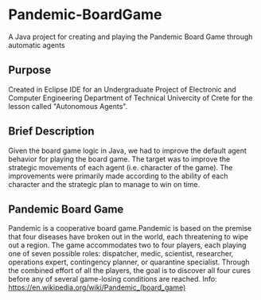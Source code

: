 # Pandemic-BoardGame
A Java project for creating and playing the Pandemic Board Game through automatic agents

## Purpose
Created in Eclipse IDE for an Undergraduate Project of Electronic and Computer Engineering Department of Technical Univercity of Crete for the lesson called "Autonomous Agents".

## Brief Description
Given the board game logic in Java, we had to improve the default agent behavior for playing the board game. The target was to improve the strategic movements of each agent (i.e. character of the game).
The improvements were primarily made according to the ability of each character and the strategic plan to manage to win on time.

## Pandemic Board Game
Pandemic is a cooperative board game.Pandemic is based on the premise that four diseases have broken out in the world, each threatening to wipe out a region. The game accommodates two to four players, each playing one of seven possible roles: dispatcher, medic, scientist, researcher, operations expert, contingency planner, or quarantine specialist. Through the combined effort of all the players, the goal is to discover all four cures before any of several game-losing conditions are reached.
Info: <https://en.wikipedia.org/wiki/Pandemic_(board_game)>
